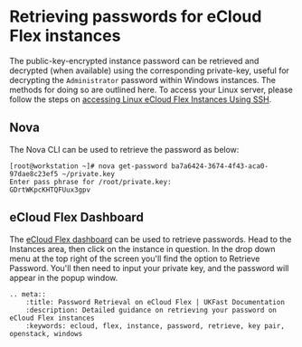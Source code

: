 # Retrieving passwords for eCloud Flex instances

The public-key-encrypted instance password can be retrieved and decrypted (when available) using the corresponding private-key, useful for decrypting the `Administrator` password within Windows instances. The methods for doing so are outlined here. To access your Linux server, please follow the steps on [accessing Linux eCloud Flex Instances Using SSH](cloud/flex/general/accesslinuxinstances.html).

## Nova

The Nova CLI can be used to retrieve the password as below:

```console
[root@workstation ~]# nova get-password ba7a6424-3674-4f43-aca0-97dae8c23ef5 ~/private.key
Enter pass phrase for /root/private.key:
GDrtWKpcKHTQFUux3gpv
```

## eCloud Flex Dashboard

The [eCloud Flex dashboard](https://api.openstack.ecloud.co.uk/project) can be used to retrieve passwords.  Head to the Instances area, then click on the instance in question.  In the drop down menu at the top right of the screen you'll find the option to Retrieve Password. You'll then need to input your private key, and the password will appear in the popup window.

```eval_rst
.. meta::
    :title: Password Retrieval on eCloud Flex | UKFast Documentation
    :description: Detailed guidance on retrieving your password on eCloud Flex instances
    :keywords: ecloud, flex, instance, password, retrieve, key pair, openstack, windows
```
